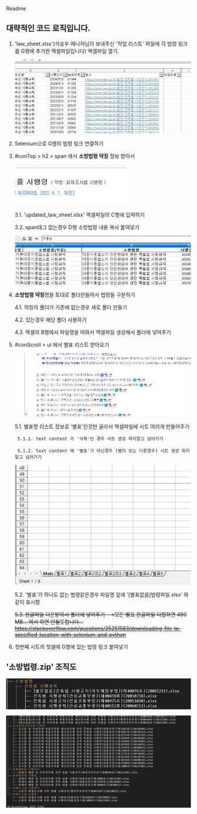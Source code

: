 Readme
## 대략적인 코드 로직입니다.

1. 'law_sheet.xlsx'(석승우 매니저님이 보내주신 '작업 리스트' 파일에 각 법령 링크를 G행에 추가한 엑셀파일입니다) 엑셀파일 열기.

    ![3](./public/7.png)

2. Selenium으로 G행의 법령 링크 연결하기
3. #conTop > h2 > span 에서 **소방법령 약칭** 정보 받아서

   ![1](./public/1.png)

  	 3.1. 'updated_law_sheet.xlsx' 엑셀파일의 C행에 입력하기
   
   	3.2. span태그 없는경우 D행 소방법령 내용 복사 붙여넣기

    ![2](./public/2.png)

4. **소방법령 약칭**명을 토대로 폴더만들어서 법령들 구분하기

	4.1. 약칭의 폴더가 기존에 없는경우 새로 폴더 만들기

	4.2. 있는경우 해당 폴더 사용하기 

	4.3. 엑셀의 B행에서 파일명을 따와서 엑셀파일 생성해서 폴더에 넣어주기

5. #conScroll > ul 에서 별표 리스트 받아오기

    ![3](./public/3.png)

   	5.1. 별표명 리스트 정보로 '별표'인것만 골라서 엑셀파일에 시트 여러개 만들어주기
	
  		5.1.1. text content 가 '삭제'인 경우 시트 생성 하지말고 넘어가기
	
   		5.1.2. text content 에 '별표'가 아닌경우 (별지 또는 다른경우) 시트 생성 하지말고 넘어가기

	![2](./public/6.png)

   	5.2. '별표'가 하나도 없는 법령같은경우 파일명 앞에 '[별표없음]법령파일.xlsx' 와같이 표시함
	
 	~~5.3. 한글파일 다운받아서 폴더에 넣어주기 -->모든 별표 한글파일 다합하면 480 MB... 여서 하면 안될듯합니다... https://stackoverflow.com/questions/25251583/downloading-file-to-specified-location-with-selenium-and-python~~

6. 첫번째 시트의 첫셀에 G행에 있는 법령 링크 붙여넣기

## '소방법령.zip' 조직도

![2](./public/4.png)

![2](./public/5.png)
